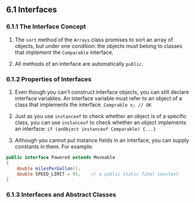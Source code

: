 

## 6.1 Interfaces
### 6.1.1 The Interface Concept
1. The `sort` method of the `Arrays` class promises to sort an array of objects, but under one condition: the objects must belong to classes that *implement* the `Comparable` interface.  

2. All methods of an interface are automatically `public`. 

### 6.1.2 Properties of Interfaces
1. Even though you can't construct interface objects, you can still declare interface variables. An interface variable must refer to an object of a class that implements the interface. 
`Comprable x; // OK` 

2. Just as you use `instanceof` to check whether an object is of a specific class, you can use `instanceof` to check whether an object implements an interface: 
`if (anObject instanceof Comparable) {...}` 

3. Although you cannot put instance fields in an interface, you can supply constants in them. For example: 
```java
public interface Powered extends Moveable 
{
    double milesPerGallon(); 
    double SPEED_LIMIT = 95;    // a public static final constant 
} 
```
### 6.1.3 Interfaces and Abstract Classes

